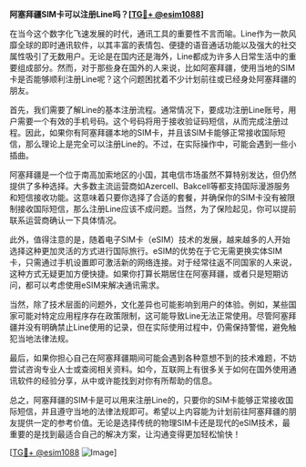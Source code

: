 **阿塞拜疆SIM卡可以注册Line吗？[[TG💪+ @esim1088](https://t.me/s/esim1088)]**

在当今这个数字化飞速发展的时代，通讯工具的重要性不言而喻。Line作为一款风靡全球的即时通讯软件，以其丰富的表情包、便捷的语音通话功能以及强大的社交属性吸引了无数用户。无论是在国内还是海外，Line都成为许多人日常生活中的重要组成部分。然而，对于那些身在国外的人来说，比如阿塞拜疆，使用当地的SIM卡是否能够顺利注册Line呢？这个问题困扰着不少计划前往或已经身处阿塞拜疆的朋友。

首先，我们需要了解Line的基本注册流程。通常情况下，要成功注册Line账号，用户需要一个有效的手机号码。这个号码将用于接收验证码短信，从而完成注册过程。因此，如果你有阿塞拜疆本地的SIM卡，并且该SIM卡能够正常接收国际短信，那么理论上是完全可以注册Line的。不过，在实际操作中，可能会遇到一些小插曲。

阿塞拜疆是一个位于南高加索地区的小国，其电信市场虽然不算特别发达，但仍然提供了多种选择。大多数主流运营商如Azercell、Bakcell等都支持国际漫游服务和短信接收功能。这意味着只要你选择了合适的套餐，并确保你的SIM卡没有被限制接收国际短信，那么注册Line应该不成问题。当然，为了保险起见，你可以提前联系运营商确认一下具体情况。

此外，值得注意的是，随着电子SIM卡（eSIM）技术的发展，越来越多的人开始选择这种更加灵活的方式进行国际旅行。eSIM的优势在于它无需更换实体SIM卡，只需通过手机设置即可激活新的网络连接。对于经常往返不同国家的人来说，这种方式无疑更加方便快捷。如果你打算长期居住在阿塞拜疆，或者只是短期访问，都可以考虑使用eSIM来解决通讯需求。

当然，除了技术层面的问题外，文化差异也可能影响到用户的体验。例如，某些国家可能对特定应用程序存在政策限制，这可能导致Line无法正常使用。尽管阿塞拜疆并没有明确禁止Line使用的记录，但在实际使用过程中，仍需保持警惕，避免触犯当地法律法规。

最后，如果你担心自己在阿塞拜疆期间可能会遇到各种意想不到的技术难题，不妨尝试咨询专业人士或查阅相关资料。如今，互联网上有很多关于如何在国外使用通讯软件的经验分享，从中或许能找到对你有所帮助的信息。

总之，阿塞拜疆的SIM卡是可以用来注册Line的，只要你的SIM卡能够正常接收国际短信，并且遵守当地的法律法规即可。希望以上内容能为计划前往阿塞拜疆的朋友提供一定的参考价值。无论是选择传统的物理SIM卡还是现代的eSIM技术，最重要的是找到最适合自己的解决方案，让沟通变得更加轻松愉快！

[[TG💪+ @esim1088](https://t.me/s/esim1088) ![Image](https://i.postimg.cc/4NQfJmqS/Snipaste-2025-05-13-00-14-12.png)]